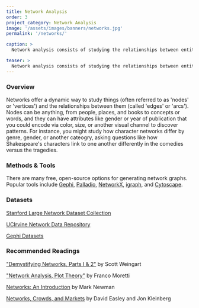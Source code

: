```yaml
---
title: Network Analysis
order: 3
project_category: Network Analysis
image: '/assets/images/banners/networks.jpg'
permalink: '/networks/'

caption: >
  Network analysis consists of studying the relationships between entities. Read more about network analysis methods and resources below.

teaser: >
  Network analysis consists of studying the relationships between entities. Click to read more about network analysis methods and resources.
---
```


### Overview

Networks offer a dynamic way to study things (often referred to as 'nodes' or 'vertices') and the relationships between them (called 'edges' or 'arcs'). Nodes can be anything, from people, places, and books to concepts or words, and they can have attributes like gender or year of publication that you could encode via color, size, or another visual channel to discover patterns. For instance, you might study how character networks differ by genre, gender, or another cateogry, asking questions like how Shakespeare's characters link to one another differently in the comedies versus the tragedies.

### Methods & Tools

There are many free, open-source options for generating network graphs. Popular tools include <a href='https://gephi.org/' target='_blank'>Gephi</a>, <a href='http://hdlab.stanford.edu/palladio/' target='_blank'>Palladio</a>, <a href='https://networkx.github.io/documentation/networkx-1.10/tutorial/index.html' target='_blank'>NetworkX</a>, <a href='http://igraph.org/' target='_blank'>igraph</a>, and <a href='http://www.cytoscape.org/?gclid=EAIaIQobChMIqJvh7YKj1wIV6LztCh3v8Q0DEAAYASAAEgLDmvD_BwE' target='_blank'>Cytoscape</a>.

### Datasets
<a href='http://snap.stanford.edu/data/index.html' target='_blank'>Stanford Large Network Dataset Collection</a>

<a href='https://networkdata.ics.uci.edu/' target='_blank'>UCIrvine Network Data Repository</a>

<a href='https://github.com/gephi/gephi/wiki/Datasets' target='_blank'>Gephi Datasets</a>

### Recommended Readings

<a href='http://journalofdigitalhumanities.org/1-1/demystifying-networks-by-scott-weingart/' target='_blank'>"Demystifying Networks, Parts I & 2"</a> by Scott Weingart

<a href='https://newleftreview.org/II/68/franco-moretti-network-theory-plot-analysis' target='_blank'>"Network Analysis, Plot Theory"</a> by Franco Moretti

<a href='https://www.amazon.com/Networks-Introduction-Mark-Newman/dp/0199206651' target='_blank'>Networks: An Introduction</a> by Mark Newman

<a href='https://www.cs.cornell.edu/home/kleinber/networks-book/' target='_blank'>Networks, Crowds, and Markets</a> by David Easley and Jon Kleinberg